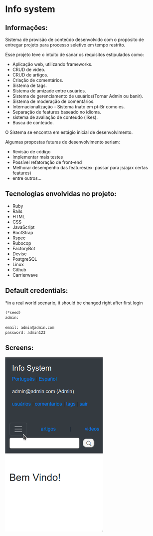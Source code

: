 # Info system

## Informações:
Sistema de provisão de conteúdo desenvolvido com o propósito de entregar projeto para processo seletivo em tempo restrito.

Esse projeto teve o intuito de sanar os requisitos estipulados como:

* Aplicação web, utilizando frameworks.
* CRUD de vídeo.
* CRUD de artigos.
* Criação de comentários.
* Sistema de tags.
* Sistema de amizade entre usuários.
* Sistema de gerenciamento de usuários(Tornar Admin ou banir).
* Sistema de moderação de comentários.
* Internacionalização - Sistema tnato em pt-Br como es.
* Separação de features baseado no idioma.
* sistema de avaliação de conteudo (likes).
* Busca de conteúdo.

O Sistema se encontra em estágio inicial de desenvolvimento.

Algumas propostas futuras de desenvolvimento seriam:
* Revisão de código
* Implementar mais testes
* Possível refatoração de front-end
* Melhorar desempenho das features(ex: passar para js/ajax certas features)
* entre outros...

## Tecnologias envolvidas no projeto:
* Ruby
* Rails
* HTML
* CSS
* JavaScript
* BootStrap
* Rspec
* Rubocop
* FactoryBot
* Devise
* PostgreSQL
* Linux
* Github
* Carrierwave

## Default credentials:
*in a real world scenario, it should be changed right after first login
```
(*seed)
admin:

email: admin@admin.com
password: admin123

```

## Screens:

![login](images_github/screen_record.gif)
